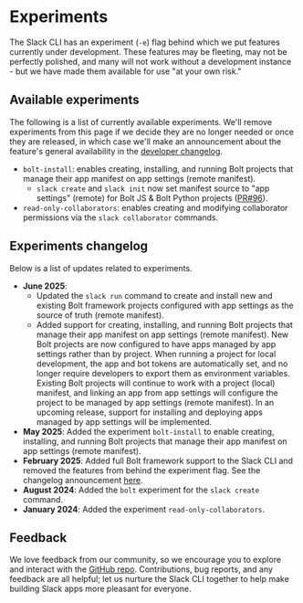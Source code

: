 # Experiments

The Slack CLI has an experiment (`-e`) flag behind which we put features currently under development. These features may be fleeting, may not be perfectly polished, and many will not work without a development instance - but we have made them available for use "at your own risk."

## Available experiments

The following is a list of currently available experiments. We'll remove experiments from this page if we decide they are no longer needed or once they are released, in which case we'll make an announcement about the feature's general availability in the [developer changelog](https://docs.slack.dev/changelog).

* `bolt-install`: enables creating, installing, and running Bolt projects that manage their app manifest on app settings (remote manifest).
    * `slack create` and `slack init` now set manifest source to "app settings" (remote) for Bolt JS & Bolt Python projects ([PR#96](https://github.com/slackapi/slack-cli/pull/96)).
* `read-only-collaborators`: enables creating and modifying collaborator permissions via the `slack collaborator` commands.

## Experiments changelog

Below is a list of updates related to experiments.

* **June 2025**: 
    * Updated the `slack run` command to create and install new and existing Bolt framework projects configured with app settings as the source of truth (remote manifest).
    * Added support for creating, installing, and running Bolt projects that manage their app manifest on app settings (remote manifest). New Bolt projects are now configured to have apps managed by app settings rather than by project. When running a project for local development, the app and bot tokens are automatically set, and no longer require developers to export them as environment variables. Existing Bolt projects will continue to work with a project (local) manifest, and linking an app from app settings will configure the project to be managed by app settings (remote manifest). In an upcoming release, support for installing and deploying apps managed by app settings will be implemented.
* **May 2025**: Added the experiment `bolt-install` to enable creating, installing, and running Bolt projects that manage their app manifest on app settings (remote manifest).
* **February 2025**: Added full Bolt framework support to the Slack CLI and removed the features from behind the experiment flag. See the changelog announcement [here](https://docs.slack.dev/changelog/2025/02/27/tools/slack-cli-release).
* **August 2024**: Added the `bolt` experiment for the `slack create` command.
* **January 2024**: Added the experiment `read-only-collaborators`.

## Feedback

We love feedback from our community, so we encourage you to explore and interact with the [GitHub repo](https://github.com/slackapi/slack-cli). Contributions, bug reports, and any feedback are all helpful; let us nurture the Slack CLI together to help make building Slack apps more pleasant for everyone.
